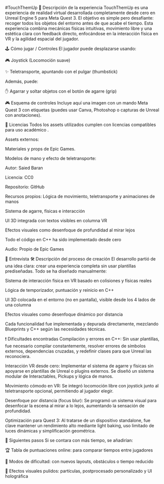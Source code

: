 #TouchThemUp
📌 Descripción de la experiencia
TouchThemUp es una experiencia de realidad virtual desarrollada completamente desde cero en Unreal Engine 5 para Meta Quest 3. El objetivo es simple pero desafiante: recoger todos los objetos del entorno antes de que acabe el tiempo. Esta experiencia combina mecánicas físicas intuitivas, movimiento libre y una estética clara con feedback directo, enfocándose en la interacción física en VR y la agilidad espacial del jugador.

🕹️ Cómo jugar / Controles
El jugador puede desplazarse usando:

🎮 Joystick (Locomoción suave)

✨ Teletransporte, apuntando con el pulgar (thumbstick)

Además, puede:

✋ Agarrar y soltar objetos con el botón de agarre (grip)

🎮 Esquema de controles
Incluye aquí una imagen con un mando Meta Quest 3 con etiquetas (puedes usar Canva, Photoshop o capturas de Unreal con anotaciones).

📄 Licencias
Todos los assets utilizados cumplen con licencias compatibles para uso académico .

Assets externos:

Materiales y props de Epic Games.

Modelos de mano y efecto de teletransporte:

Autor: Saied Baran

Licencia: CC0

Repositorio: GitHub

Recursos propios:
Lógica de movimiento, teletransporte y animaciones de manos

Sistema de agarre, físicas e interacción

UI 3D integrada con textos visibles en columna VR

Efectos visuales como desenfoque de profundidad al mirar lejos

Todo el código en C++ ha sido implementado desde cero

Audio:
Propio de Epic Games

🎤 Entrevista
🛠 Descripción del proceso de creación
El desarrollo partió de una idea clara: crear una experiencia completa sin usar plantillas prediseñadas. Todo se ha diseñado manualmente:

Sistema de interacción física en VR basado en colisiones y físicas reales

Lógica de temporizador, puntuación y reinicio en C++

UI 3D colocada en el entorno (no en pantalla), visible desde los 4 lados de una columna

Efectos visuales como desenfoque dinámico por distancia

Cada funcionalidad fue implementada y depurada directamente, mezclando Blueprints y C++ según las necesidades técnicas.

❗ Dificultades encontradas
Compilación y errores en C++: Sin usar plantillas, fue necesario compilar constantemente, resolver errores de símbolos externos, dependencias cruzadas, y redefinir clases para que Unreal las reconociera.

Interacción VR desde cero: Implementar el sistema de agarre y físicas sin apoyarse en plantillas de Unreal o plugins externos. Se diseñó un sistema modular de Interactables, Pickups y lógica de manos.

Movimiento cómodo en VR: Se integró locomoción libre con joystick junto al teletransporte opcional, permitiendo al jugador elegir.

Desenfoque por distancia (focus blur): Se programó un sistema visual para desenfocar la escena al mirar a lo lejos, aumentando la sensación de profundidad.

Optimización para Quest 3: Al tratarse de un dispositivo standalone, fue clave mantener un rendimiento alto mediante light baking, uso limitado de luces dinámicas y simplificación geométrica.

🔮 Siguientes pasos
Si se contara con más tiempo, se añadirían:

🏆 Tabla de puntuaciones online: para comparar tiempos entre jugadores

🧩 Modos de dificultad: con nuevos layouts, obstáculos o tiempo reducido

🎨 Efectos visuales pulidos: partículas, postprocesado personalizado y UI holográfica

